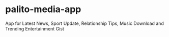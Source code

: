 # palito-media-app
App for Latest News, Sport Update, Relationship Tips, Music Download and Trending Entertainment Gist
